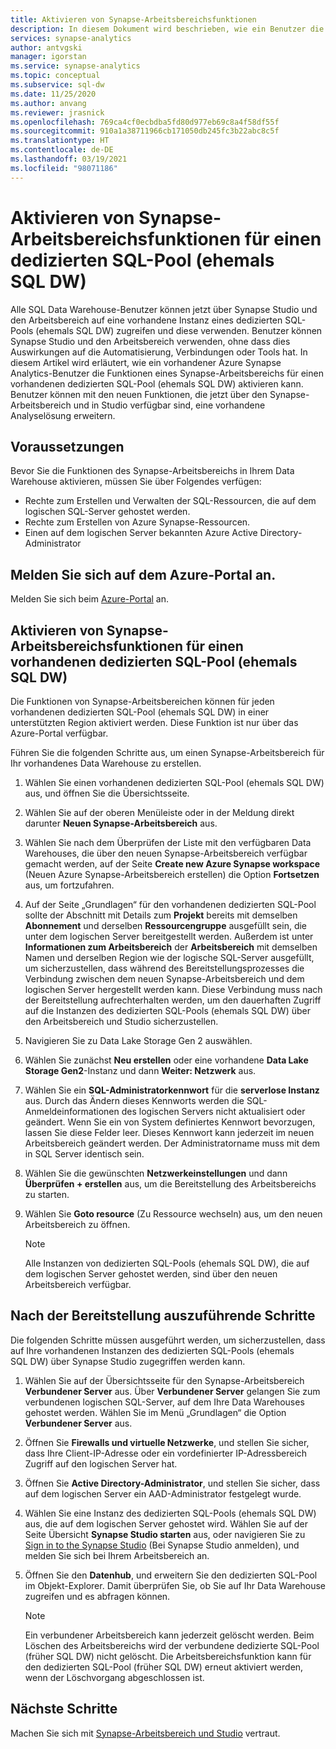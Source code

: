 ```yaml
---
title: Aktivieren von Synapse-Arbeitsbereichsfunktionen
description: In diesem Dokument wird beschrieben, wie ein Benutzer die Funktionen eines Synapse-Arbeitsbereichs in einem vorhandenen dedizierten SQL-Pool (ehemals SQL DW) aktivieren kann.
services: synapse-analytics
author: antvgski
manager: igorstan
ms.service: synapse-analytics
ms.topic: conceptual
ms.subservice: sql-dw
ms.date: 11/25/2020
ms.author: anvang
ms.reviewer: jrasnick
ms.openlocfilehash: 769ca4cf0ecbdba5fd80d977eb69c8a4f58df55f
ms.sourcegitcommit: 910a1a38711966cb171050db245fc3b22abc8c5f
ms.translationtype: HT
ms.contentlocale: de-DE
ms.lasthandoff: 03/19/2021
ms.locfileid: "98071186"
---
```

# <a name="enabling-synapse-workspace-features-for-a-dedicated-sql-pool-formerly-sql-dw"></a>Aktivieren von Synapse-Arbeitsbereichsfunktionen für einen dedizierten SQL-Pool (ehemals SQL DW)

Alle SQL Data Warehouse-Benutzer können jetzt über Synapse Studio und den Arbeitsbereich auf eine vorhandene Instanz eines dedizierten SQL-Pools (ehemals SQL DW) zugreifen und diese verwenden. Benutzer können Synapse Studio und den Arbeitsbereich verwenden, ohne dass dies Auswirkungen auf die Automatisierung, Verbindungen oder Tools hat. In diesem Artikel wird erläutert, wie ein vorhandener Azure Synapse Analytics-Benutzer die Funktionen eines Synapse-Arbeitsbereichs für einen vorhandenen dedizierten SQL-Pool (ehemals SQL DW) aktivieren kann. Benutzer können mit den neuen Funktionen, die jetzt über den Synapse-Arbeitsbereich und in Studio verfügbar sind, eine vorhandene Analyselösung erweitern.   

## <a name="prerequisites"></a>Voraussetzungen
Bevor Sie die Funktionen des Synapse-Arbeitsbereichs in Ihrem Data Warehouse aktivieren, müssen Sie über Folgendes verfügen:
- Rechte zum Erstellen und Verwalten der SQL-Ressourcen, die auf dem logischen SQL-Server gehostet werden.
- Rechte zum Erstellen von Azure Synapse-Ressourcen.
- Einen auf dem logischen Server bekannten Azure Active Directory-Administrator

## <a name="sign-in-to-the-azure-portal"></a>Melden Sie sich auf dem Azure-Portal an.

Melden Sie sich beim [Azure-Portal](https://portal.azure.com/) an.

## <a name="enabling-synapse-workspace-features-for-an-existing-dedicated-sql-pool-formerly-sql-dw"></a>Aktivieren von Synapse-Arbeitsbereichsfunktionen für einen vorhandenen dedizierten SQL-Pool (ehemals SQL DW)

Die Funktionen von Synapse-Arbeitsbereichen können für jeden vorhandenen dedizierten SQL-Pool (ehemals SQL DW) in einer unterstützten Region aktiviert werden. Diese Funktion ist nur über das Azure-Portal verfügbar.

Führen Sie die folgenden Schritte aus, um einen Synapse-Arbeitsbereich für Ihr vorhandenes Data Warehouse zu erstellen.
1. Wählen Sie einen vorhandenen dedizierten SQL-Pool (ehemals SQL DW) aus, und öffnen Sie die Übersichtsseite.
2. Wählen Sie auf der oberen Menüleiste oder in der Meldung direkt darunter **Neuen Synapse-Arbeitsbereich** aus.
3. Wählen Sie nach dem Überprüfen der Liste mit den verfügbaren Data Warehouses, die über den neuen Synapse-Arbeitsbereich verfügbar gemacht werden, auf der Seite **Create new Azure Synapse workspace** (Neuen Azure Synapse-Arbeitsbereich erstellen) die Option **Fortsetzen** aus, um fortzufahren.
4. Auf der Seite „Grundlagen“ für den vorhandenen dedizierten SQL-Pool sollte der Abschnitt mit Details zum **Projekt** bereits mit demselben **Abonnement** und derselben **Ressourcengruppe** ausgefüllt sein, die unter dem logischen Server bereitgestellt werden. Außerdem ist unter **Informationen zum Arbeitsbereich** der **Arbeitsbereich** mit demselben Namen und derselben Region wie der logische SQL-Server ausgefüllt, um sicherzustellen, dass während des Bereitstellungsprozesses die Verbindung zwischen dem neuen Synapse-Arbeitsbereich und dem logischen Server hergestellt werden kann. Diese Verbindung muss nach der Bereitstellung aufrechterhalten werden, um den dauerhaften Zugriff auf die Instanzen des dedizierten SQL-Pools (ehemals SQL DW) über den Arbeitsbereich und Studio sicherzustellen.
5. Navigieren Sie zu Data Lake Storage Gen 2 auswählen.
6. Wählen Sie zunächst **Neu erstellen** oder eine vorhandene **Data Lake Storage Gen2**-Instanz und dann **Weiter: Netzwerk** aus.
7. Wählen Sie ein **SQL-Administratorkennwort** für die **serverlose Instanz** aus. Durch das Ändern dieses Kennworts werden die SQL-Anmeldeinformationen des logischen Servers nicht aktualisiert oder geändert. Wenn Sie ein von System definiertes Kennwort bevorzugen, lassen Sie diese Felder leer. Dieses Kennwort kann jederzeit im neuen Arbeitsbereich geändert werden. Der Administratorname muss mit dem in SQL Server identisch sein.
8. Wählen Sie die gewünschten **Netzwerkeinstellungen** und dann **Überprüfen + erstellen** aus, um die Bereitstellung des Arbeitsbereichs zu starten.
9. Wählen Sie **Goto resource** (Zu Ressource wechseln) aus, um den neuen Arbeitsbereich zu öffnen.

    > [!NOTE]
    > Alle Instanzen von dedizierten SQL-Pools (ehemals SQL DW), die auf dem logischen Server gehostet werden, sind über den neuen Arbeitsbereich verfügbar.

## <a name="post-provisioning-steps"></a>Nach der Bereitstellung auszuführende Schritte
Die folgenden Schritte müssen ausgeführt werden, um sicherzustellen, dass auf Ihre vorhandenen Instanzen des dedizierten SQL-Pools (ehemals SQL DW) über Synapse Studio zugegriffen werden kann.
1. Wählen Sie auf der Übersichtsseite für den Synapse-Arbeitsbereich **Verbundener Server** aus. Über **Verbundener Server** gelangen Sie zum verbundenen logischen SQL-Server, auf dem Ihre Data Warehouses gehostet werden. Wählen Sie im Menü „Grundlagen“ die Option **Verbundener Server** aus.
2. Öffnen Sie **Firewalls und virtuelle Netzwerke**, und stellen Sie sicher, dass Ihre Client-IP-Adresse oder ein vordefinierter IP-Adressbereich Zugriff auf den logischen Server hat.
3. Öffnen Sie **Active Directory-Administrator**, und stellen Sie sicher, dass auf dem logischen Server ein AAD-Administrator festgelegt wurde.
4. Wählen Sie eine Instanz des dedizierten SQL-Pools (ehemals SQL DW) aus, die auf dem logischen Server gehostet wird. Wählen Sie auf der Seite Übersicht **Synapse Studio starten** aus, oder navigieren Sie zu [Sign in to the Synapse Studio](https://web.azuresynapse.net) (Bei Synapse Studio anmelden), und melden Sie sich bei Ihrem Arbeitsbereich an.

5. Öffnen Sie den **Datenhub**, und erweitern Sie den dedizierten SQL-Pool im Objekt-Explorer. Damit überprüfen Sie, ob Sie auf Ihr Data Warehouse zugreifen und es abfragen können.

    > [!NOTE] 
    > Ein verbundener Arbeitsbereich kann jederzeit gelöscht werden. Beim Löschen des Arbeitsbereichs wird der verbundene dedizierte SQL-Pool (früher SQL DW) nicht gelöscht. Die Arbeitsbereichsfunktion kann für den dedizierten SQL-Pool (früher SQL DW) erneut aktiviert werden, wenn der Löschvorgang abgeschlossen ist.

## <a name="next-steps"></a>Nächste Schritte
Machen Sie sich mit [Synapse-Arbeitsbereich und Studio](../get-started.md) vertraut.
